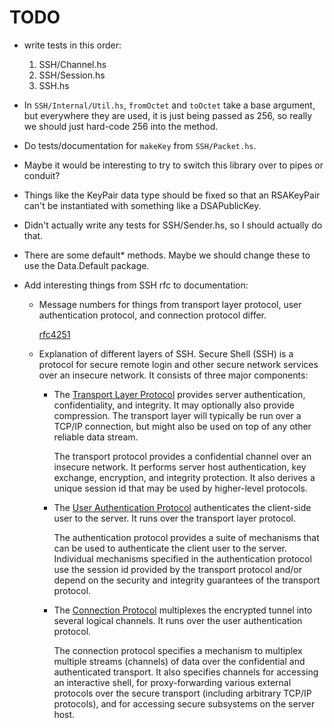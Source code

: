 
# TODO

- write tests in this order:

    1. SSH/Channel.hs
    1. SSH/Session.hs
    1. SSH.hs

- In `SSH/Internal/Util.hs`, `fromOctet` and `toOctet` take a base argument,
  but everywhere they are used, it is just being passed as 256, so really we
  should just hard-code 256 into the method.

- Do tests/documentation for `makeKey` from `SSH/Packet.hs`.

- Maybe it would be interesting to try to switch this library over to pipes or
  conduit?

- Things like the KeyPair data type should be fixed so that an RSAKeyPair can't
  be instantiated with something like a DSAPublicKey.

- Didn't actually write any tests for SSH/Sender.hs, so I should actually do that.

- There are some default\* methods.  Maybe we should change these to use the
  Data.Default package.

- Add interesting things from SSH rfc to documentation:

    * Message numbers for things from transport layer protocol, user
      authentication protocol, and connection protocol differ.

      [rfc4251](http://tools.ietf.org/html/rfc4251#section-7)

    * Explanation of different layers of SSH.  Secure Shell (SSH) is a protocol
      for secure remote login and other secure network services over an
      insecure network.  It consists of three major components:

        - The [Transport Layer Protocol](http://tools.ietf.org/html/rfc4253)
          provides server authentication, confidentiality, and integrity.  It
          may optionally also provide compression.  The transport layer will
          typically be run over a TCP/IP connection, but might also be used on
          top of any other reliable data stream.

          The transport protocol provides a confidential channel over an
          insecure network.  It performs server host authentication, key
          exchange, encryption, and integrity protection.  It also derives a
          unique session id that may be used by higher-level protocols.

        - The [User Authentication
          Protocol](http://tools.ietf.org/html/rfc4252) authenticates the
          client-side user to the server.  It runs over the transport layer
          protocol.

          The authentication protocol provides a suite of mechanisms that can
          be used to authenticate the client user to the server.  Individual
          mechanisms specified in the authentication protocol use the session
          id provided by the transport protocol and/or depend on the security
          and integrity guarantees of the transport protocol.

        - The [Connection Protocol](http://tools.ietf.org/html/rfc4254)
          multiplexes the encrypted tunnel into several logical channels.  It
          runs over the user authentication protocol.

          The connection protocol specifies a mechanism to multiplex multiple
          streams (channels) of data over the confidential and authenticated
          transport.  It also specifies channels for accessing an interactive
          shell, for proxy-forwarding various external protocols over the
          secure transport (including arbitrary TCP/IP protocols), and for
          accessing secure subsystems on the server host.


